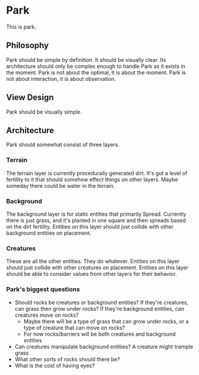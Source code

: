 # Park

This is park.

## Philosophy

Park should be simple by definition.
It should be visually clear.
Its architecture should only be complex enough to handle Park as it exists in the moment.
Park is not about the optimal, it is about the moment.
Park is not about interaction, it is about observation.

## View Design

Park should be visually simple.

## Architecture

Park should somewhat consist of three layers.

### Terrain
The terrain layer is currently procedurally generated dirt.
It's got a level of fertility to it that should somehow effect things on other layers.
Maybe someday there could be water in the terrain.

### Background
The background layer is for static entities that primarily Spread.
Currently there is just grass, and it's planted in one square and then spreads based on the dirt fertility.
Entities on this layer should just collide with other background entities on placement.

### Creatures
These are all the other entities.
They do whatever.
Entities on this layer should just collide with other creatures on placement.
Entities on this layer should be able to consider values from other layers for their behavior.

### Park's biggest questions
- Should rocks be creatures or background entities? If they're creatures, can grass then grow under rocks?
  If they're background entities, can creatures move on rocks?
  - Maybe there will be a type of grass that can grow under rocks, or a type of creature that can move on rocks?
  - For now rocks/barriers will be both creatures and background entities
- Can creatures manipulate background entities? A creature might trample grass
- What other sorts of rocks should there be?
- What is the cost of having eyes?